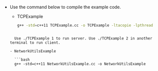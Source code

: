 - Use the command below to compile the example code.
  - TCPExample
  
    ```bash
    g++ -std=c++11 TCPExample.cc -o TCPExample -ltacopie -lpthread
  ```
  
    Use ./TCPExample 1 to run server. Use ./TCPExample 2 in another terminal to run client.
  
  - NetworkUtilsExample
  
    ```bash
    g++ -std=c++11 NetworkUtilsExample.cc -o NetworkUtilsExample
    ```
  